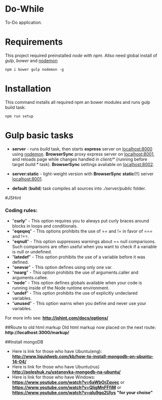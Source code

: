 # Do-While
To-Do application.

# Requirements
This project required preinstalled _node_ with _npm_.
Allso need global install of _gulp_, _bower_ and [nodemon](http://nodemon.io/)
```
npm i bower gulp nodemon -g
```

# Installation
This command installs all required npm an bower modules and runs gulp build task:

```
npm run setup
```

# Gulp basic tasks
+ __server__ - runs _build_ task, then starts __express__ server on [localhost:8000](http://localhost:8000)
using [nodemon](http://nodemon.io/).
__BrowserSync__ proxy express server on [localhost:8001](http://localhost:8001),
and reloads page while changes handled in _client/*_ (running before target _build:*_ task).
__BrowserSync__ settings avaliable on [localhost:8002](http://localhost:8002).

+ __server:static__ - light-weight version with __BrowserSync__ **static**(!!) server [localhost:8001](http://localhost:8001).

+ __default__ (__build__) task compiles all sources into _./server/public_ folder.

#JSHint
### Coding rules:
+ "__curly__" - This option requires you to always put curly braces around blocks in loops and conditionals.
+ "__eqeqeq__" - This options prohibits the use of == and != in favor of === and !==.
+ "__eqnull__" - This option suppresses warnings about == null comparisons. Such comparisons are often useful when you want to check if a variable is null or undefined.
+ "__latedef__" - This option prohibits the use of a variable before it was defined.
+ "__onevar__" - This option defines using only one var.
+ "__noarg__" - This option prohibits the use of arguments.caller and arguments.callee.
+ "__node__" - This option defines globals available when your code is running inside of the Node runtime environment.
+ "__undef__" - This option prohibits the use of explicitly undeclared variables.
+ "__unused__" - This option warns when you define and never use your variables.

For more info see: __http://jshint.com/docs/options/__

##Route to old html markup
Old html markup now placed on the next route: __http://localhost:3000/markup/__

##Install mongoDB
+ Here is link for those who have Ubuntu(eng): __http://www.liquidweb.com/kb/how-to-install-mongodb-on-ubuntu-14-04/__
+ Here is link for those who have Ubuntu(rus) __http://poleshuk.ru/ustanovka-mongodb-na-ubuntu/__
+ Here is link for those who have Windows: __https://www.youtube.com/watch?v=6aWbOrZqvec__
                                      or __https://www.youtube.com/watch?v=QljgMnFFfiM__
                                      or __https://www.youtube.com/watch?v=qIu9qq2UIys__
                                       __"for your choise"__
